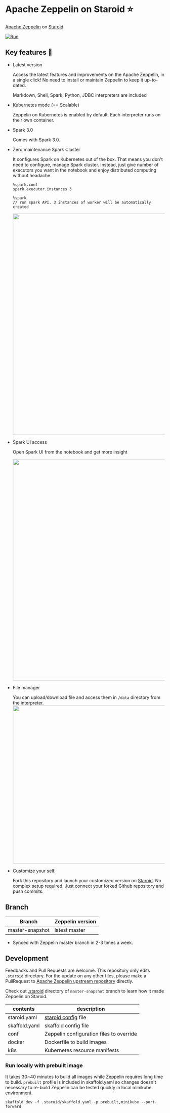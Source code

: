 # Apache Zeppelin on Staroid ⭐

[Apache Zeppelin](https://zeppelin.apache.org) on [Staroid](https://staroid.com).

[![Run](https://staroid.com/api/run/button.svg)](https://staroid.com/api/run)

## Key features 🚀

- Latest version

    Access the latest features and improvements on the Apache Zeppelin, in a single click!
    No need to install or maintain Zeppelin to keep it up-to-dated.

    Markdown, Shell, Spark, Python, JDBC interpreters are included

- Kubernetes mode (== Scalable)

    Zeppelin on Kubernetes is enabled by default. Each interpreter runs on their own container.

- Spark 3.0

    Comes with Spark 3.0.

- Zero maintenance Spark Cluster

    It configures Spark on Kubernetes out of the box.
    That means you don't need to configure, manage Spark cluster. Instead, just give number of executors you want in the notebook and enjoy distributed computing without headache.


    ```
    %spark.conf
    spark.executor.instances 3

    %spark
    // run spark API. 3 instances of worker will be automatically created
    ```

    <img src="https://user-images.githubusercontent.com/1540981/80290438-cf3bc180-86f9-11ea-8c1f-d2dedcd48a86.png" width="700px" />

- Spark UI access

    Open Spark UI from the notebook and get more insight
    
    <img src="https://user-images.githubusercontent.com/1540981/80290443-d8c52980-86f9-11ea-999c-eeafab25cf38.png" width="700px" />
    

- File manager

    You can upload/download file and access them in `/data` directory from the interpreter.
    <img src="https://user-images.githubusercontent.com/1540981/82079532-d79f7080-9697-11ea-99c5-5787f070dce9.gif" width="500px"/>


- Customize your self.

    Fork this repository and launch your customized version on [Staroid](https://staroid.com). No complex setup required. Just connect your forked Github repository and push commits.


## Branch

| Branch |  Zeppelin version|
| ------ | --------------- |
| master-snapshot | latest master |

* Synced with Zeppelin master branch in 2-3 times a week.

## Development

Feedbacks and Pull Requests are welcome.
This repository only edits `.staroid` directory. For the update on any other files, please make a PullRequest to [Apache Zeppelin upstream repository](https://github.com/apache/zeppelin) directly.

Check out [.staroid](https://github.com/open-datastudio/zeppelin/tree/master-snapshot/.staroid) directory of `master-snapshot` branch to learn how it made Zeppelin on Staroid.


| contents | description |
| -------- | ----------  |
| staroid.yaml | [staroid config](https://docs.staroid.com/references/staroid_yaml.html) file |
| skaffold.yaml | skaffold config file |
| conf | Zeppelin configuration files to override |
| docker | Dockerfile to build images |
| k8s | Kubernetes resource manifests |


### Run locally with prebuilt image

It takes 30~40 minutes to build all images while Zeppelin requires long time to build.
`prebuilt` profile is included in skaffold.yaml so changes doesn't necessary to re-build Zeppelin can be tested quickly in local minikube environment.

```
skaffold dev -f .staroid/skaffold.yaml -p prebuilt,minikube --port-forward
```
